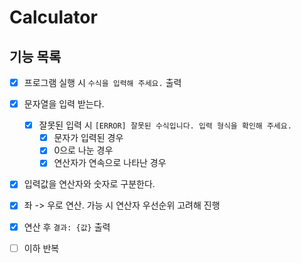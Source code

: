 # Calculator

## 기능 목록
- [x] 프로그램 실행 시 `수식을 입력해 주세요.` 출력
- [x] 문자열을 입력 받는다.
  - [x] 잘못된 입력 시 `[ERROR] 잘못된 수식입니다. 입력 형식을 확인해 주세요.`
    - [x] 문자가 입력된 경우
    - [x] 0으로 나눈 경우
    - [x] 연산자가 연속으로 나타난 경우
- [x] 입력값을 연산자와 숫자로 구분한다.
- [x] 좌 -> 우로 연산. 가능 시 연산자 우선순위 고려해 진행
- [x] 연산 후 `결과: {값}` 출력
- [ ] 이하 반복

